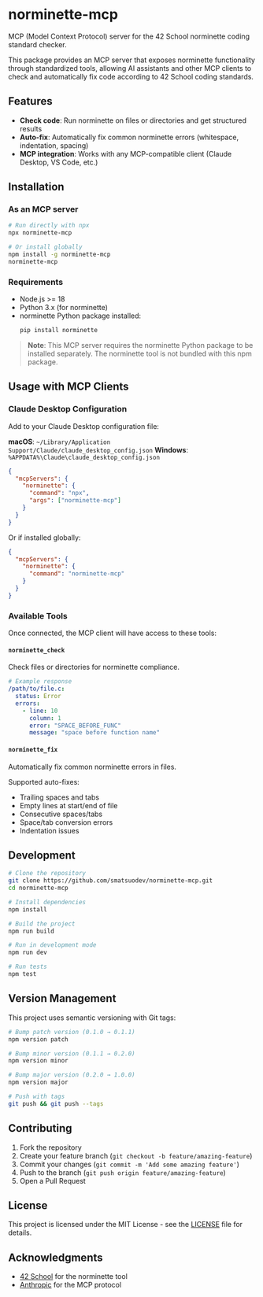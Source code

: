 # norminette-mcp

MCP (Model Context Protocol) server for the 42 School norminette coding standard checker.

This package provides an MCP server that exposes norminette functionality through standardized tools, allowing AI assistants and other MCP clients to check and automatically fix code according to 42 School coding standards.

## Features

- **Check code**: Run norminette on files or directories and get structured results
- **Auto-fix**: Automatically fix common norminette errors (whitespace, indentation, spacing)
- **MCP integration**: Works with any MCP-compatible client (Claude Desktop, VS Code, etc.)

## Installation

### As an MCP server

```bash
# Run directly with npx
npx norminette-mcp

# Or install globally
npm install -g norminette-mcp
norminette-mcp
```

### Requirements

- Node.js >= 18
- Python 3.x (for norminette)
- norminette Python package installed:
  ```bash
  pip install norminette
  ```

> **Note**: This MCP server requires the norminette Python package to be installed separately. The norminette tool is not bundled with this npm package.

## Usage with MCP Clients

### Claude Desktop Configuration

Add to your Claude Desktop configuration file:

**macOS**: `~/Library/Application Support/Claude/claude_desktop_config.json`
**Windows**: `%APPDATA%\Claude\claude_desktop_config.json`

```json
{
  "mcpServers": {
    "norminette": {
      "command": "npx",
      "args": ["norminette-mcp"]
    }
  }
}
```

Or if installed globally:

```json
{
  "mcpServers": {
    "norminette": {
      "command": "norminette-mcp"
    }
  }
}
```

### Available Tools

Once connected, the MCP client will have access to these tools:

#### `norminette_check`
Check files or directories for norminette compliance.

```yaml
# Example response
/path/to/file.c:
  status: Error
  errors:
    - line: 10
      column: 1
      error: "SPACE_BEFORE_FUNC"
      message: "space before function name"
```

#### `norminette_fix`
Automatically fix common norminette errors in files.

Supported auto-fixes:
- Trailing spaces and tabs
- Empty lines at start/end of file
- Consecutive spaces/tabs
- Space/tab conversion errors
- Indentation issues

## Development

```bash
# Clone the repository
git clone https://github.com/smatsuodev/norminette-mcp.git
cd norminette-mcp

# Install dependencies
npm install

# Build the project
npm run build

# Run in development mode
npm run dev

# Run tests
npm test
```

## Version Management

This project uses semantic versioning with Git tags:

```bash
# Bump patch version (0.1.0 → 0.1.1)
npm version patch

# Bump minor version (0.1.1 → 0.2.0)  
npm version minor

# Bump major version (0.2.0 → 1.0.0)
npm version major

# Push with tags
git push && git push --tags
```

## Contributing

1. Fork the repository
2. Create your feature branch (`git checkout -b feature/amazing-feature`)
3. Commit your changes (`git commit -m 'Add some amazing feature'`)
4. Push to the branch (`git push origin feature/amazing-feature`)
5. Open a Pull Request

## License

This project is licensed under the MIT License - see the [LICENSE](LICENSE) file for details.

## Acknowledgments

- [42 School](https://42.fr/) for the norminette tool
- [Anthropic](https://anthropic.com/) for the MCP protocol